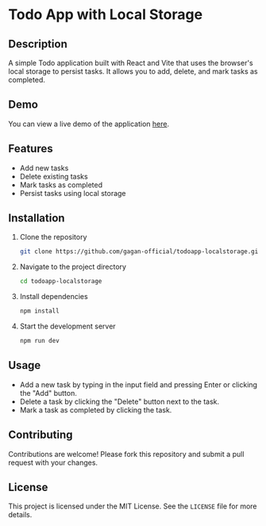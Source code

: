 # Todo App with Local Storage

## Description
A simple Todo application built with React and Vite that uses the browser's local storage to persist tasks. It allows you to add, delete, and mark tasks as completed.

## Demo
You can view a live demo of the application [here](https://todoapp-gagan.netlify.app/).

## Features
- Add new tasks
- Delete existing tasks
- Mark tasks as completed
- Persist tasks using local storage

## Installation
1. Clone the repository
   ```sh
   git clone https://github.com/gagan-official/todoapp-localstorage.git
   ```
2. Navigate to the project directory
   ```sh
   cd todoapp-localstorage
   ```
3. Install dependencies
   ```sh
   npm install
   ```
4. Start the development server
   ```sh
   npm run dev
   ```

## Usage
- Add a new task by typing in the input field and pressing Enter or clicking the "Add" button.
- Delete a task by clicking the "Delete" button next to the task.
- Mark a task as completed by clicking the task.

## Contributing
Contributions are welcome! Please fork this repository and submit a pull request with your changes.

## License
This project is licensed under the MIT License. See the `LICENSE` file for more details.